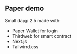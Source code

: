 ## Paper demo

Small dapp 2.5 made with:
-   Paper Wallet for login
-  Thirdweb for smart contract
-    Next.js
-    Tailwind.css